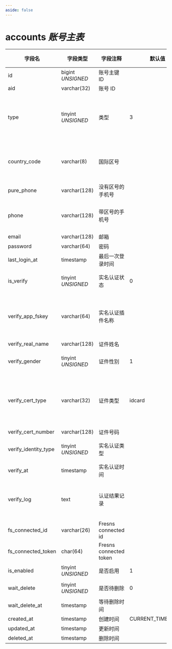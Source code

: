 ```yaml
---
aside: false
---
```


# accounts *账号主表*

| 字段名 | 字段类型 | 字段注释 | 默认值 | 可空 | 备注 |
| --- | --- | --- | --- | --- | --- |
| id | bigint *UNSIGNED* | 账号主键 ID |  | NO | 自动递增 |
| aid | varchar(32) | 账号 ID |  | NO | **唯一值** |
| type | tinyint *UNSIGNED* | 类型 | 3 | NO | 1.超级管理员<br>2.普通管理员<br>3.普通用户 |
| country_code | varchar(8) | 国际区号 |  | YES | 格式无加号，例如中国是 86，美国是 1 |
| pure_phone | varchar(128) | 没有区号的手机号 |  | YES | 不带国际区号 |
| phone | varchar(128) | 带区号的手机号 |  | YES | **唯一值** 带国际区号（区号无加号） |
| email | varchar(128) | 邮箱 |  | YES | **唯一值** |
| password | varchar(64) | 密码 |  | YES | 加密存储 |
| last_login_at | timestamp | 最后一次登录时间 |  | NO |  |
| is_verify | tinyint *UNSIGNED* | 实名认证状态 | 0 | NO | 0.未认证 / 1.已认证 |
| verify_app_fskey | varchar(64) | 实名认证插件名称 |  | YES | 哪个插件处理的认证，关联字段 [apps->fskey](../apps/apps.md) |
| verify_real_name | varchar(128) | 证件姓名 |  | YES |  |
| verify_gender | tinyint *UNSIGNED* | 证件性别 | 1 | NO | 1.未知 / 2.男 / 3.女 |
| verify_cert_type | varchar(32) | 证件类型 | idcard | YES | `idcard` 身份证<br>`passport` 护照<br>`driving` 驾驶证<br>`business` 营业执照 |
| verify_cert_number | varchar(128) | 证件号码 |  | YES |  |
| verify_identity_type | tinyint *UNSIGNED* | 实名认证类型 |  | YES | 1.未知 / 2.个人 / 3.企业 |
| verify_at | timestamp | 实名认证时间 |  | YES |  |
| verify_log | text | 认证结果记录 |  | YES | 接口返回数据包完整备份<br>**注意数据脱敏** |
| fs_connected_id | varchar(26) | Fresns connected id |  | YES | **唯一值** |
| fs_connected_token | char(64) | Fresns connected token |  | YES | **唯一值** |
| is_enabled | tinyint *UNSIGNED* | 是否启用 | 1 | NO | 0.禁用 / 1.正常 |
| wait_delete | tinyint *UNSIGNED* | 是否待删除 | 0 | NO | 0.否 / 1.是 |
| wait_delete_at | timestamp | 等待删除时间 |  | YES |  |
| created_at | timestamp | 创建时间 | CURRENT_TIMESTAMP | NO |  |
| updated_at | timestamp | 更新时间 |  | YES |  |
| deleted_at | timestamp | 删除时间 |  | YES |  |
